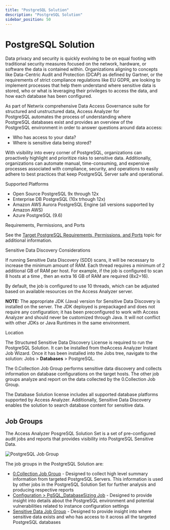```yaml
---
title: "PostgreSQL Solution"
description: "PostgreSQL Solution"
sidebar_position: 50
---
```


# PostgreSQL Solution

Data privacy and security is quickly evolving to be on equal footing with traditional security
measures focused on the network, hardware, or software the data is contained within. Organizations
aligning to concepts like Data-Centric Audit and Protection (DCAP) as defined by Gartner, or the
requirements of strict compliance regulations like EU GDPR, are looking to implement processes that
help them understand where sensitive data is stored, who or what is leveraging their privileges to
access the data, and how each database has been configured.

As part of Netwrix comprehensive Data Access Governance suite for structured and unstructured data,
Access Analyzer for PostgreSQL automates the process of understanding where PostgreSQL databases
exist and provides an overview of the PostgreSQL environment in order to answer questions around
data access:

- Who has access to your data?
- Where is sensitive data being stored?

With visibility into every corner of PostgreSQL, organizations can proactively highlight and
prioritize risks to sensitive data. Additionally, organizations can automate manual, time-consuming,
and expensive processes associated with compliance, security, and operations to easily adhere to
best practices that keep PostgreSQL Server safe and operational.

Supported Platforms

- Open Source PostgreSQL 9x through 12x
- Enterprise DB PostgreSQL (10x trhough 12x)
- Amazon AWS Aurora PostgreSQL Engine (all versions supported by Amazon AWS)
- Azure PostgreSQL (9.6)

Requirements, Permissions, and Ports

See the
[Target PostgreSQL Requirements, Permissions, and Ports](/docs/accessanalyzer/12.0/requirements/databases/databasepostgresql.md)
topic for additional information.

Sensitive Data Discovery Considerations

If running Sensitive Data Discovery (SDD) scans, it will be necessary to increase the minimum amount
of RAM. Each thread requires a minimum of 2 additional GB of RAM per host. For example, if the job
is configured to scan 8 hosts at a time , then an extra 16 GB of RAM are required (8x2=16).

By default, the job is configured to use 10 threads, which can be adjusted based on available
resources on the Access Analyzer server.

**NOTE:** The appropriate JDK (Java) version for Sensitive Data Discovery is installed on the
server. The JDK deployed is prepackaged and does not require any configuration; it has been
preconfigured to work with Access Analyzer and should never be customized through Java. It will not
conflict with other JDKs or Java Runtimes in the same environment.

Location

The Structured Sensitive Data Discovery License is required to run the PostgreSQL Solution. It can
be installed from theAccess Analyzer Instant Job Wizard. Once it has been installed into the Jobs
tree, navigate to the solution: Jobs > **Databases** > PostgreSQL.

The 0.Collection Job Group performs sensitive data discovery and collects information on database
configurations on the target hosts. The other job groups analyze and report on the data collected by
the 0.Collection Job Group.

The Database Solution license includes all supported database platforms supported by Access
Analyzer. Additionally, Sensitive Data Discovery enables the solution to search database content for
sensitive data.

## Job Groups

The Access Analyzer PosgreSQL Solution Set is a set of pre-configured audit jobs and reports that
provides visibility into PostgreSQL Sensitive Data.

![PostgreSQL Job Group](/img/product_docs/accessanalyzer/12.0/solutions/databases/postgresql/postgresqljobgroup.webp)

The job groups in the PostgreSQL Solution are:

- [0.Collection Job Group](/docs/accessanalyzer/12.0/solutions/databases/postgresql/collection/overview.md) - Designed to collect high level summary
  information from targeted PostgreSQL Servers. This information is used by other jobs in the
  PostgreSQL Solution Set for further analysis and producing respective reports
- [Configuration > PgSQL_DatabaseSizing Job](/docs/accessanalyzer/12.0/solutions/databases/postgresql/pgsql_databasesizing.md) - Designed to provide insight
  into details about the PostgreSQL environment and potential vulnerabilities related to instance
  configuration settings
- [Sensitive Data Job Group](/docs/accessanalyzer/12.0/solutions/databases/postgresql/sensitivedata/overview.md) - Designed to provide insight into where
  sensitive data exists and who has access to it across all the targeted PostgreSQL databases
